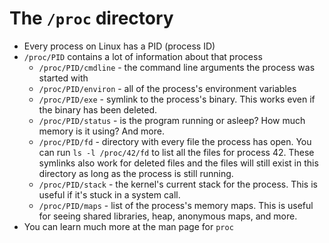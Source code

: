 # The `/proc` directory
- Every process on Linux has a PID (process ID)
- `/proc/PID` contains a lot of information about that process
  - `/proc/PID/cmdline` - the command line arguments the process was started with
  - `/proc/PID/environ` - all of the process's environment variables
  - `/proc/PID/exe` - symlink to the process's binary. This works even if the binary has been deleted.
  - `/proc/PID/status` - is the program running or asleep? How much memory is it using? And more.
  - `/proc/PID/fd` - directory with every file the process has open. You can run `ls -l /proc/42/fd` to list all the files for process 42. These symlinks also work for deleted files and the files will still exist in this directory as long as the process is still running.
  - `/proc/PID/stack` - the kernel's current stack for the process. This is useful if it's stuck in a system call.
  - `/proc/PID/maps` - list of the process's memory maps. This is useful for seeing shared libraries, heap, anonymous maps, and more.
- You can learn much more at the man page for `proc`
